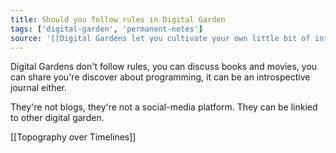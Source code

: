 ```yaml
---
title: Should you follow rules in Digital Garden
tags: ['digital-garden', 'permanent-notes']
source: '[[Digital Gardens let you cultivate your own little bit of internet]]'
---
```


Digital Gardens don't follow rules, you can discuss books and movies, you can share you're discover about programming, it can be an introspective journal either. 

They're not blogs, they're not a social-media platform. 
They can be linkied to other digital garden.

[[Topography over Timelines]]